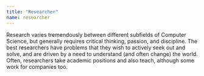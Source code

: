 ```yaml
---
title: "Researcher"
name: researcher
---
```

Research varies tremendously between different subfields of Computer Science, but generally requires critical thinking, passion, and discipline. The best researchers have problems that they wish to actively seek out and solve, and are driven by a need to understand (and often change) the world. Often, researchers take academic positions and also teach, although some work for companies too.